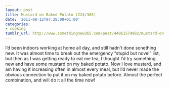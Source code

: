 ```yaml
---
layout: post
title: Mustard on Baked Potato (224/365)
date: '2011-08-12T07:28:00+01:00'
categories:
- cooking
tumblr_url: http://www.somethingnew365.com/post/44061574902/mustard-on-baked-potato-224365
---
```

I’d been indoors working at home all day, and still hadn’t done sonething new. It was almost time to break out the emergency “stupid but novel” list, but then as I was getting ready to eat me tea, I thought I’d try something new and have some mustard on my baked potato.
Now I love mustard, and am having it increasing often in almost every meal, but I’d never made the obvious connection to put it on my baked potato before. Almost the perfect combination, and will do it all the time now!
